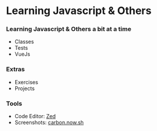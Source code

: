 # Learning Javascript & Others

### Learning Javascript & Others a bit at a time

- Classes
- Tests
- VueJs

### Extras

- Exercises
- Projects

<!-- ### Example Apps -->

### Tools

- Code Editor: [Zed](https://zed.dev/)
- Screenshots: [carbon.now.sh](https://carbon.now.sh/)
